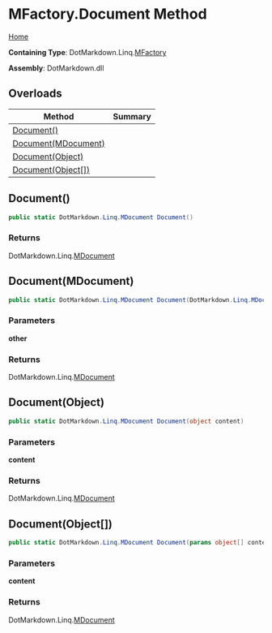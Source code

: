 # MFactory\.Document Method

[Home](../../../../README.md)

**Containing Type**: DotMarkdown\.Linq\.[MFactory](../README.md)

**Assembly**: DotMarkdown\.dll

## Overloads

| Method | Summary |
| ------ | ------- |
| [Document()](#DotMarkdown_Linq_MFactory_Document) | |
| [Document(MDocument)](#DotMarkdown_Linq_MFactory_Document_DotMarkdown_Linq_MDocument_) | |
| [Document(Object)](#DotMarkdown_Linq_MFactory_Document_System_Object_) | |
| [Document(Object\[\])](#DotMarkdown_Linq_MFactory_Document_System_Object___) | |

## Document\(\) <a name="DotMarkdown_Linq_MFactory_Document"></a>

```csharp
public static DotMarkdown.Linq.MDocument Document()
```

### Returns

DotMarkdown\.Linq\.[MDocument](../../MDocument/README.md)

## Document\(MDocument\) <a name="DotMarkdown_Linq_MFactory_Document_DotMarkdown_Linq_MDocument_"></a>

```csharp
public static DotMarkdown.Linq.MDocument Document(DotMarkdown.Linq.MDocument other)
```

### Parameters

**other**

### Returns

DotMarkdown\.Linq\.[MDocument](../../MDocument/README.md)

## Document\(Object\) <a name="DotMarkdown_Linq_MFactory_Document_System_Object_"></a>

```csharp
public static DotMarkdown.Linq.MDocument Document(object content)
```

### Parameters

**content**

### Returns

DotMarkdown\.Linq\.[MDocument](../../MDocument/README.md)

## Document\(Object\[\]\) <a name="DotMarkdown_Linq_MFactory_Document_System_Object___"></a>

```csharp
public static DotMarkdown.Linq.MDocument Document(params object[] content)
```

### Parameters

**content**

### Returns

DotMarkdown\.Linq\.[MDocument](../../MDocument/README.md)

